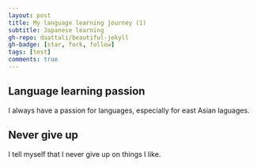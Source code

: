 ```yaml
---
layout: post
title: My language learning journey (1)
subtitle: Japanese learning
gh-repo: daattali/beautiful-jekyll
gh-badge: [star, fork, follow]
tags: [test]
comments: true
---
```



## Language learning passion
I always have a passion for languages, especially for east Asian laguages.

## Never give up
I tell myself that I never give up on things I like.
